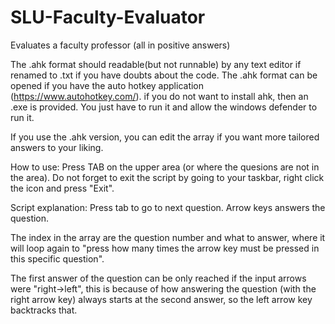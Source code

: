 # SLU-Faculty-Evaluator
Evaluates a faculty professor (all in positive answers)


The .ahk format should readable(but not runnable) by any text editor if renamed to .txt if you have doubts about the code. 
The .ahk format can be opened if you have the auto hotkey application (https://www.autohotkey.com/).
if you do not want to install ahk, then an .exe is provided. You just have to run it and allow the windows defender to run it.

If you use the .ahk version, you can edit the array if you want more tailored answers to your liking.

How to use: Press TAB on the upper area (or where the quesions are not in the area). 
Do not forget to exit the script by going to your taskbar, right click the icon and press "Exit".

Script explanation:
Press tab to go to next question.
Arrow keys answers the question.

The index in the array are the question number and what to answer, where it will loop again to "press how many times the arrow key must be pressed in this specific question".

The first answer of the question can be only reached if the input arrows were "right->left", 
this is because of how answering the question (with the right arrow key) always starts at the second answer, so the left arrow key backtracks that.

